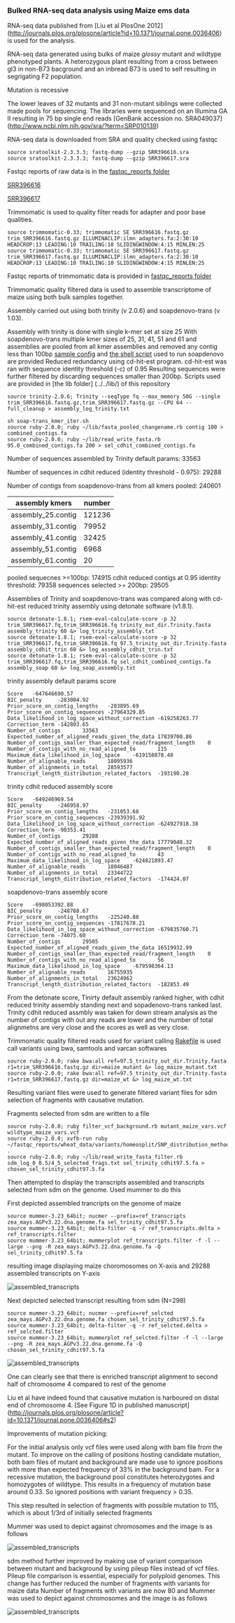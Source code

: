 ### Bulked RNA-seq data analysis using Maize ems data

RNA-seq data published from [Liu et al PlosOne 2012] (http://journals.plos.org/plosone/article?id=10.1371/journal.pone.0036406)
is used for the analysis.

RNA-seq data generated using bulks of maize *glossy* mutant and wildtype phenotyped plants.
A heterozygous plant resulting from a cross between gl3 in non-B73 bacground and an inbread B73 is used to self resulting in segrigating F2 population.

Mutation is recessive

The lower leaves of 32 mutants and 31 non-mutant siblings were collected made pools for sequencing.
The libraries were sequenced on an Illumina GA II resulting in 75 bp single end reads [GenBank accession no. SRA049037] (http://www.ncbi.nlm.nih.gov/sra/?term=SRP010139)

RNA-seq data is downloaded from SRA and quality checked using fastqc 

```
source sratoolkit-2.3.3.3; fastq-dump --gzip SRR396616.sra
source sratoolkit-2.3.3.3; fastq-dump --gzip SRR396617.sra
```

Fastqc reports of raw data is in the [fastqc_reports folder](./fastqc_reports)[SRR396616](http://htmlpreview.github.io/?https://github.com/shyamrallapalli/mutations_hts_noref/blob/master/003_transcriptome_arrange/maize/fastqc_reports/SRR396616_fastqc.html)

[SRR396617](http://htmlpreview.github.io/?https://github.com/shyamrallapalli/mutations_hts_noref/blob/master/003_transcriptome_arrange/maize/fastqc_reports/SRR396617_fastqc.html)

Trimmomatic is used to quality filter reads for adapter and poor base qualities.

```
source trimmomatic-0.33; trimmomatic SE SRR396616.fastq.gz trim_SRR396616.fastq.gz ILLUMINACLIP:ilmn_adapters.fa:2:30:10 HEADCROP:13 LEADING:10 TRAILING:10 SLIDINGWINDOW:4:15 MINLEN:25
source trimmomatic-0.33; trimmomatic SE SRR396617.fastq.gz trim_SRR396617.fastq.gz ILLUMINACLIP:ilmn_adapters.fa:2:30:10 HEADCROP:13 LEADING:10 TRAILING:10 SLIDINGWINDOW:4:15 MINLEN:25
```

Fastqc reports of trimmomatic data is provided in [fastqc_reports folder](./fastqc_reports)

Trimmomatic quality filtered data is used to assemble transcriptome of maize using both bulk samples together.

Assembly carried out using both trinity (v 2.0.6) and soapdenovo-trans (v 1.03).

Assembly with trinity is done with single k-mer set at size 25
With soapdenovo-trans multiple kmer sizes of 25, 31, 41, 51 and 61 and assemblies are pooled from all kmer assemblies and removed any contig less than 100bp
[sample config](./sample.config) and [the shell script](./soap-trans_kmer_iter.sh) used to run soapdenovo are provided
Reduced redundancy using cd-hit-est program.
cd-hit-est was ran with sequence identity threshold (-c) of 0.95
Resulting sequences were further filtered by discarding sequences smaller than 200bp.
Scripts used are provided in [the lib folder] (../../lib/) of this repository

```
source trinity-2.0.6; Trinity --seqType fq --max_memory 50G --single trim_SRR396616.fastq.gz,trim_SRR396617.fastq.gz --CPU 64 --full_cleanup > assembly_log_trinity.txt

sh soap-trans_kmer_iter.sh
source ruby-2.0.0; ruby ~/lib/fasta_pooled_changename.rb contig 100 > combined_contigs.fa
source ruby-2.0.0; ruby ~/lib/read_write_fasta.rb 95.0_combined_contigs.fa 200 > sel_cdhit_combined_contigs.fa

```

Number of sequences assembled by Trinity default params: 33563

Number of sequences in cdhit reduced (identity threshold - 0.975): 29288

Number of contigs from soapdenovo-trans from all kmers pooled: 240601

| assembly kmers     | number |
|--------------------|--------|
| assembly_25.contig | 121236 |
| assembly_31.contig | 79952  |
| assembly_41.contig | 32425  |
| assembly_51.contig | 6968   |
| assembly_61.contig | 20     |

pooled sequecnes >=100bp: 174915
cdhit reduced contigs at 0.95 identity threshold: 79358
sequences selected >= 200bp: 29505

Assemblies of Trinity and soapdenovo-trans was compared along with cd-hit-est reduced trinity assembly using detonate software (v1.8.1).

```
source detonate-1.8.1; rsem-eval-calculate-score -p 32 trim_SRR396617.fq,trim_SRR396616.fq trinity_out_dir.Trinity.fasta assembly_trinity 60 &> log_trinity_assembly.txt
source detonate-1.8.1; rsem-eval-calculate-score -p 32 trim_SRR396617.fq,trim_SRR396616.fq 97.5_trinity_out_dir.Trinity.fasta assembly_cdhit_trin 60 &> log_assembly_cdhit_trin.txt
source detonate-1.8.1; rsem-eval-calculate-score -p 32 trim_SRR396617.fq,trim_SRR396616.fq sel_cdhit_combined_contigs.fa assembly_soap 60 &> log_soap_assembly.txt
```

trinity assembly default params score

```
Score   -647646690.57
BIC_penalty     -283004.92
Prior_score_on_contig_lengths   -283895.69
Prior_score_on_contig_sequences -27964329.85
Data_likelihood_in_log_space_without_correction -619258263.77
Correction_term -142803.65
Number_of_contigs       33563
Expected_number_of_aligned_reads_given_the_data 17839700.86
Number_of_contigs_smaller_than_expected_read/fragment_length    0
Number_of_contigs_with_no_read_aligned_to       115
Maximum_data_likelihood_in_log_space    -619150878.48
Number_of_alignable_reads       18095936
Number_of_alignments_in_total   28593577
Transcript_length_distribution_related_factors  -193190.28
```


trinity cdhit reduced assembly score

```
Score   -649246969.54
BIC_penalty     -246958.97
Prior_score_on_contig_lengths   -231053.68
Prior_score_on_contig_sequences -23939391.92
Data_likelihood_in_log_space_without_correction -624927918.38
Correction_term -98353.41
Number_of_contigs       29288
Expected_number_of_aligned_reads_given_the_data 17779048.32
Number_of_contigs_smaller_than_expected_read/fragment_length    0
Number_of_contigs_with_no_read_aligned_to       43
Maximum_data_likelihood_in_log_space    -624821893.47
Number_of_alignable_reads       18046487
Number_of_alignments_in_total   23344722
Transcript_length_distribution_related_factors  -174424.07
```

soapdenovo-trans assembly score

```
Score   -698053392.88
BIC_penalty     -248788.67
Prior_score_on_contig_lengths   -225240.88
Prior_score_on_contig_sequences -17817678.21
Data_likelihood_in_log_space_without_correction -679835760.71
Correction_term -74075.60
Number_of_contigs       29505
Expected_number_of_aligned_reads_given_the_data 16519932.99
Number_of_contigs_smaller_than_expected_read/fragment_length    0
Number_of_contigs_with_no_read_aligned_to       56
Maximum_data_likelihood_in_log_space    -679598364.13
Number_of_alignable_reads       16755935
Number_of_alignments_in_total   23624962
Transcript_length_distribution_related_factors  -182853.49
```


From the detonate score, Tinirty default assembly ranked higher, with cdhit reduced trinity assembly standing next and sopadenovo-trans ranked last.
Trinity cdhit reduced assmbly was taken for down stream analysis as the number of contigs with out any reads are lower and the number of total alignmetns are very close and the scores as well as very close.


Trimmomatic quality filtered reads used for variant calling
[Rakefile](./Rakefile_maize) is used call variants using bwa, samtools and varcan softwares

```
source ruby-2.0.0; rake bwa:all ref=97.5_trinity_out_dir.Trinity.fasta r1=trim_SRR396616.fastq.gz dir=maize_mutant &> log_maize_mutant.txt
source ruby-2.0.0; rake bwa:all ref=97.5_trinity_out_dir.Trinity.fasta r1=trim_SRR396617.fastq.gz dir=maize_wt &> log_maize_wt.txt
```


Resulting variant files were used to generate filtered variant files for sdm selection of fragments with causative mutation.

Fragments selected from sdm are written to a file

```
source ruby-2.0.0; ruby filter_vcf_background.rb mutant_maize_vars.vcf wildtype_maize_vars.vcf
source ruby-2.0.0; xvfb-run ruby ~/fastqc_reports/wheat_data/variants/homeosplit/SNP_distribution_method/implement_sdm.rb .
source ruby-2.0.0; ruby ~/lib/read_write_fasta_filter.rb sdm_log_0_0.5/4_5_selected_frags.txt sel_trinity_cdhit97.5.fa > chosen_sel_trinity_cdhit97.5.fa
```


Then attempted to display the transcripts assembled and transcripts selected from sdm on the genome.
Used mummer to do this

First depicted assembled trancripts on the genome of maize

```
source mummer-3.23_64bit; nucmer --prefix=ref_transcripts zea_mays.AGPv3.22.dna.genome.fa sel_trinity_cdhit97.5.fa
source mummer-3.23_64bit; delta-filter -q -r ref_transcripts.delta > ref_transcripts.filter
source mummer-3.23_64bit; mummerplot ref_transcripts.filter -f -l --large --png -R zea_mays.AGPv3.22.dna.genome.fa -Q sel_trinity_cdhit97.5.fa
```

resulting image displaying maize choromosomes on X-axis and 29288 assembled transcripts on Y-axis

![assembled_transcripts](./transcripts_on_genome/trimmo_transcripts.png)


Next depicted selected transcript resulting from sdm (N=298)

```
source mummer-3.23_64bit; nucmer --prefix=ref_selcted zea_mays.AGPv3.22.dna.genome.fa chosen_sel_trinity_cdhit97.5.fa
source mummer-3.23_64bit; delta-filter -q -r ref_selcted.delta > ref_selcted.filter
source mummer-3.23_64bit; mummerplot ref_selcted.filter -f -l --large --png -R zea_mays.AGPv3.22.dna.genome.fa -Q chosen_sel_trinity_cdhit97.5.fa
```

![assembled_transcripts](./transcripts_on_genome/trimmo_trascripts_selected_whole_genome.png)


One can clearly see that there is enriched transcript alignment to second half of chromosome 4 compared to rest of the genome

Liu et al have indeed found that causative mutation is harboured on distal end of chromosome 4. [See Figure 1D in published manuscript] (http://journals.plos.org/plosone/article?id=10.1371/journal.pone.0036406#s2)



Improvements of mutation picking:

For the initial analysis only vcf files were used along with bam file from the mutant.
To improve on the calling of positions hosting candidate mutation, both bam files of mutant and background are made use to ignore positions with more than expected frequency of 33% in the background bam.
For a recessive mutation, the background pool constitutes heterozygotes and homozygotes of wildtype.
This results in a frequency of mutation base around 0.33. 
So ignored positions with variant frequency > 0.35.

This step resulted in selection of fragments with possible mutation to 115, which is about 1/3rd of initially selected fragments

Mummer was used to depict against chromosomes and the image is as follows


![assembled_transcripts](./transcripts_on_genome/trimmo_trascripts_selected_vcf_bam.png)


sdm method further improved by making use of variant comparison between mutant and background by using pileup files instead of vcf files.
Pileup file comparison is essential, especially for polyploid genomes.
This change has further reduced the number of fragments with variants for maize data
Number of fragments with variants are now 80 and Mummer was used to depict against chromosomes and the image is as follows

![assembled_transcripts](./transcripts_on_genome/trimmo_trascripts_selected_mpileup_bam.png)

